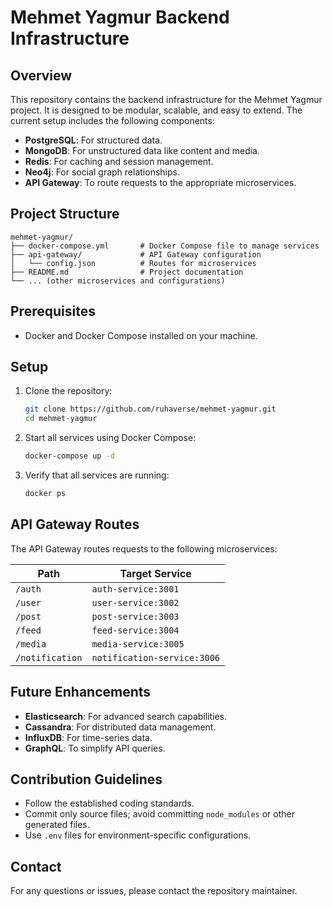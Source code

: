 # Mehmet Yagmur Backend Infrastructure

## Overview

This repository contains the backend infrastructure for the Mehmet Yagmur project. It is designed to be modular, scalable, and easy to extend. The current setup includes the following components:

- **PostgreSQL**: For structured data.
- **MongoDB**: For unstructured data like content and media.
- **Redis**: For caching and session management.
- **Neo4j**: For social graph relationships.
- **API Gateway**: To route requests to the appropriate microservices.

## Project Structure

```
mehmet-yagmur/
├── docker-compose.yml       # Docker Compose file to manage services
├── api-gateway/             # API Gateway configuration
│   └── config.json          # Routes for microservices
├── README.md                # Project documentation
└── ... (other microservices and configurations)
```

## Prerequisites

- Docker and Docker Compose installed on your machine.

## Setup

1. Clone the repository:

   ```bash
   git clone https://github.com/ruhaverse/mehmet-yagmur.git
   cd mehmet-yagmur
   ```

2. Start all services using Docker Compose:

   ```bash
   docker-compose up -d
   ```

3. Verify that all services are running:

   ```bash
   docker ps
   ```

## API Gateway Routes

The API Gateway routes requests to the following microservices:

| Path            | Target Service            |
|-----------------|---------------------------|
| `/auth`         | `auth-service:3001`       |
| `/user`         | `user-service:3002`       |
| `/post`         | `post-service:3003`       |
| `/feed`         | `feed-service:3004`       |
| `/media`        | `media-service:3005`      |
| `/notification` | `notification-service:3006`|

## Future Enhancements

- **Elasticsearch**: For advanced search capabilities.
- **Cassandra**: For distributed data management.
- **InfluxDB**: For time-series data.
- **GraphQL**: To simplify API queries.

## Contribution Guidelines

- Follow the established coding standards.
- Commit only source files; avoid committing `node_modules` or other generated files.
- Use `.env` files for environment-specific configurations.

## Contact

For any questions or issues, please contact the repository maintainer.